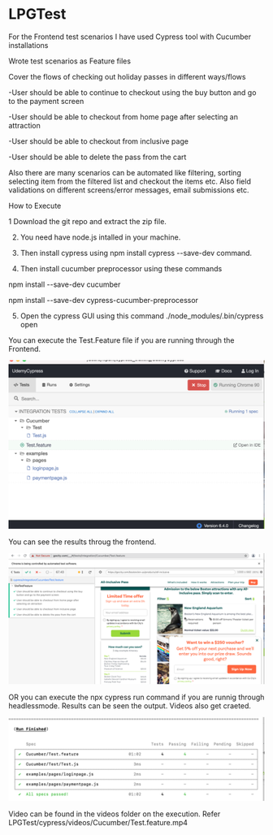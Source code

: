 # LPGTest

For the Frontend test scenarios I have used Cypress tool with Cucumber installations 

Wrote test scenarios as Feature files 

Cover the flows of checking out holiday passes in different ways/flows


  -User should be able to continue to checkout using the buy button and go to the payment screen 
  
  -User should be able to checkout from home page  after selecting an attraction
  
  -User should be able to checkout from inclusive page 
  
  -User should be able to delete the pass from the cart
  
  
  Also there are many scenarios can be automated like filtering, sorting selecting item from the filtered list and checkout the items etc.
  Also field validations on different screens/error messages, email submissions etc.

How to Execute 


1 Download the git repo and extract the zip file.

2. You need have node.js intalled in your machine.

3. Then install cypress using npm install cypress --save-dev command.

4. Then install cucumber preprocessor using these commands


npm install --save-dev cucumber

npm install --save-dev cypress-cucumber-preprocessor


5. Open the cypress GUI using this command ./node_modules/.bin/cypress open   

You can execute the Test.Feature file if you are running through the Frontend. 


![title](https://github.com/nipuniuthpala/images/blob/master/Screenshot%202021-04-17%20at%2018.56.20.png)

You can see the results throug the frontend.

![title](https://github.com/nipuniuthpala/images/blob/master/Screenshot%202021-04-17%20at%2018.55.58.png)


OR you can execute the npx cypress run command if you are runnig through headlessmode. Results can be seen the output. Videos also get craeted.


![title](https://github.com/nipuniuthpala/images/blob/master/Screenshot%202021-04-17%20at%2019.27.12.png)


Video can be found in the videos folder on the execution. Refer LPGTest/cypress/videos/Cucumber/Test.feature.mp4


